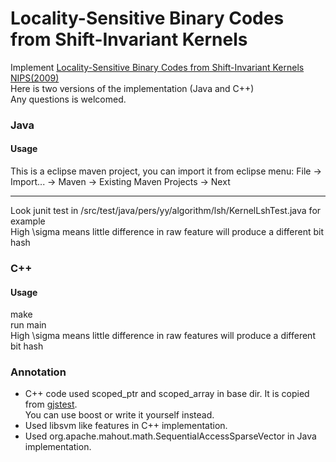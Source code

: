 # Locality-Sensitive Binary Codes from Shift-Invariant Kernels
Implement [Locality-Sensitive Binary Codes from Shift-Invariant Kernels NIPS(2009)](http://www.robots.ox.ac.uk/~vgg/rg/papers/binarycodes.pdf)  
Here is two versions of the implementation (Java and C++)  
Any questions is welcomed.    

### Java
#### Usage
This is a eclipse maven project, you can import it from eclipse menu:
File -> Import... -> Maven -> Existing Maven Projects -> Next  

----
Look junit test in /src/test/java/pers/yy/algorithm/lsh/KernelLshTest.java for example  
High \sigma means little difference in raw feature will produce a different bit hash

### C++
#### Usage
make  
run main  
High \sigma means little difference in raw features will produce a different bit hash
### Annotation
 - C++ code used scoped_ptr and scoped_array in base dir.
It is copied from [gjstest](https://github.com/google/gjstest/tree/master/base).  
You can use boost or write it yourself instead.
 - Used libsvm like features in C++ implementation.
 - Used org.apache.mahout.math.SequentialAccessSparseVector in Java implementation.
